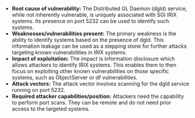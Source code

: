 - **Root cause of vulnerability:** The Distributed GL Daemon (dgld) service, while not inherently vulnerable, is uniquely associated with SGI IRIX systems. Its presence on port 5232 can be used to identify such systems.
- **Weaknesses/vulnerabilities present:** The primary weakness is the ability to identify systems based on the presence of dgld. This information leakage can be used as a stepping stone for further attacks targeting known vulnerabilities in IRIX systems.
- **Impact of exploitation:** The impact is information disclosure which allows attackers to identify IRIX systems. This enables them to then focus on exploiting other known vulnerabilities on those specific systems, such as ObjectServer or df vulnerabilities.
- **Attack vectors:** The attack vector involves scanning for the dgld service running on port 5232.
- **Required attacker capabilities/position:** Attackers need the capability to perform port scans. They can be remote and do not need prior access to the targeted systems.